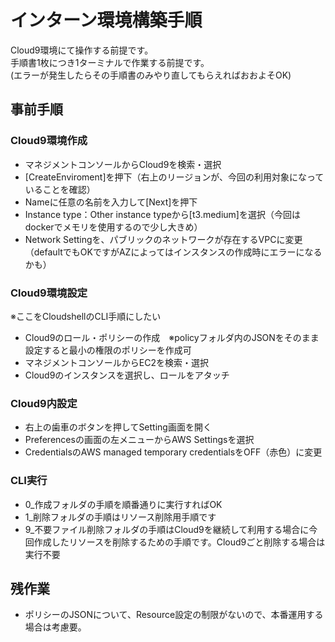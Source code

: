<!-- omit in toc -->
# インターン環境構築手順

Cloud9環境にて操作する前提です。  
手順書1枚につき1ターミナルで作業する前提です。  
(エラーが発生したらその手順書のみやり直してもらえればおおよそOK)

## 事前手順

### Cloud9環境作成

- マネジメントコンソールからCloud9を検索・選択
- [CreateEnviroment]を押下（右上のリージョンが、今回の利用対象になっていることを確認）
- Nameに任意の名前を入力して[Next]を押下
- Instance type：Other instance typeから[t3.medium]を選択（今回はdockerでメモリを使用するので少し大きめ）
- Network Settingを、パブリックのネットワークが存在するVPCに変更（defaultでもOKですがAZによってはインスタンスの作成時にエラーになるかも）

### Cloud9環境設定

※ここをCloudshellのCLI手順にしたい

- Cloud9のロール・ポリシーの作成　※policyフォルダ内のJSONをそのまま設定すると最小の権限のポリシーを作成可
- マネジメントコンソールからEC2を検索・選択
- Cloud9のインスタンスを選択し、ロールをアタッチ

### Cloud9内設定

- 右上の歯車のボタンを押してSetting画面を開く
- Preferencesの画面の左メニューからAWS Settingsを選択
- CredentialsのAWS managed temporary credentialsをOFF（赤色）に変更

### CLI実行

- 0_作成フォルダの手順を順番通りに実行すればOK
- 1_削除フォルダの手順はリソース削除用手順です
- 9_不要ファイル削除フォルダの手順はCloud9を継続して利用する場合に今回作成したリソースを削除するための手順です。Cloud9ごと削除する場合は実行不要

## 残作業

- ポリシーのJSONについて、Resource設定の制限がないので、本番運用する場合は考慮要。
